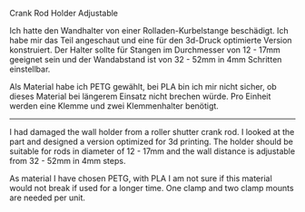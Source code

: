 Crank Rod Holder Adjustable

Ich hatte den Wandhalter von einer Rolladen-Kurbelstange beschädigt. Ich habe mir das Teil angeschaut und eine für den 3d-Druck optimierte Version konstruiert.
Der Halter sollte für Stangen im Durchmesser von 12 - 17mm geeignet sein und der Wandabstand ist von 32 - 52mm in 4mm Schritten einstellbar.

Als Material habe ich PETG gewählt, bei PLA bin ich mir nicht sicher, ob dieses Material bei längerem Einsatz nicht brechen würde.
Pro Einheit werden eine Klemme und zwei Klemmenhalter benötigt.

--------------------------

I had damaged the wall holder from a roller shutter crank rod. I looked at the part and designed a version optimized for 3d printing.
The holder should be suitable for rods in diameter of 12 - 17mm and the wall distance is adjustable from 32 - 52mm in 4mm steps.

As material I have chosen PETG, with PLA I am not sure if this material would not break if used for a longer time.
One clamp and two clamp mounts are needed per unit.
